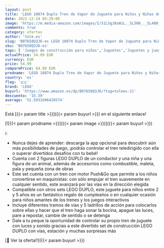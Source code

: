 ```yaml
---
layout: post
title: 'LEGO 10874 Duplo Tren de Vapor de Juguete para Niños y Niñas de 2-5 años con Luz y Sonido  Set con 16 Vías para Trenes y Figuras Educativas para Bebés'
date: 2022-12-24 04:29:00
image: 'https://m.media-amazon.com/images/I/51LSgJ8sWiL._SL500_._SL400_.jpg'
comments: true
category: ofertas
author: 'tole.es'
slug: 'B07658Q3J6-es LEGO 10874 Duplo Tren de Vapor de Juguete para Niños y...'
sku: 'B07658Q3J6-es'
tags: [ 'Juegos de construcción para niños','Juguetes','Juguetes y juegos','Sets de construcción','bebés','lego','🇪🇸', ]
actualPrice: 54.99 EUR
currency: EUR
price: 54.99
comparePrice: 64.99 EUR
prodname: 'LEGO 10874 Duplo Tren de Vapor de Juguete para Niños y Niñas de 2-5 años con Luz y Sonido  Set con 16 Vías para Trenes y Figuras Educativas para Bebés'
country: 'es'
flag: '🇪🇸'
brand: 'LEGO'
buyurl: 'https://www.amazon.es/dp/B07658Q3J6/?tag=tolees-21'
descuento: '15.39'
average: '51.5931696428574'
---
```


Está [{{< param title >}}]({{< param buyurl >}}) en el siguiente enlace!

[![{{< param prodname >}}]({{< param image >}})]({{< param buyurl >}})

ℹ️:

- Nunca dejes de aprender: descarga la app opcional para descubrir aún más posibilidades de juego, ¡podrás controlar el tren teledirigido con ella o superar divertidos desafíos con tu bebé!
- Cuenta con 2 figuras LEGO DUPLO de un conductor y una niña y una figura de un animal, además de accesorios como combustible, maleta, pala y pequeña zona de obras
- Este set cuenta con un tren con motor Push&Go que permite a los niños convertirse en maquinistas: con sólo empujar el tren suavemente en cualquier sentido, este avanzará por las vías en la dirección elegida
- Compatible con otros sets LEGO DUPLO, este juguete para niños entre 2 y 5 años es un fantástico regalo de cumpleaños o en cualquier ocasión para niños amantes de los trenes y los juegos interactivos
- Incluye diferentes tramos de vías y 5 ladrillos de acción para colocarlos sobre ellas y hacer que el tren haga sonar la bocina, apague las luces, pare a repostar, cambie de sentido o se detenga
- Dale a tu peque la oportunidad de controlar su propio tren de juguete con luces y sonido gracias a este divertido set de construcción LEGO DUPLO con vías, estación y muchas sorpresas más

[🛒 Ver la oferta!!]({{< param buyurl >}})
